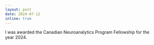 ```yaml
---
layout: post
date: 2024-07-12
inline: true
---
```


I was awarded the Canadian Neuroanalytics Program Fellowship for the year 2024.